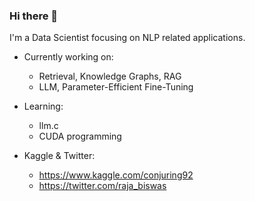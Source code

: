 ### Hi there 👋

I'm a Data Scientist focusing on NLP related applications.

-  Currently working on:
    * Retrieval, Knowledge Graphs, RAG
    * LLM, Parameter-Efficient Fine-Tuning

-  Learning:
    * llm.c
    * CUDA programming

- Kaggle & Twitter:
    * https://www.kaggle.com/conjuring92
    * https://twitter.com/raja_biswas
